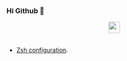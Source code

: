 ### Hi Github 👋

<p align="center">
  <img src="https://user-images.githubusercontent.com/5679180/79618120-0daffb80-80be-11ea-819e-d2b0fa904d07.gif" width="27px">
  <br><br>
</p>

- [Zsh configuration](https://gist.github.com/antoniogamiz/196c7024cc8d24cd712d65f1106c3468).
